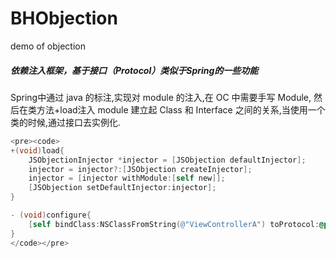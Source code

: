 <link rel="stylesheet" href="http://yandex.st/highlightjs/6.1/styles/default.min.css">
<script src="http://yandex.st/highlightjs/6.1/highlight.min.js"></script>
<script>
hljs.tabReplace = ' ';
hljs.initHighlightingOnLoad();
</script>

# BHObjection
demo of objection

##### 依赖注入框架，基于接口（_Protocol_）类似于Spring的一些功能
Spring中通过 java 的标注,实现对 module 的注入,在 OC 中需要手写 Module, 然后在类方法+load注入 module 建立起 Class 和 Interface 之间的关系,当使用一个类的时候,通过接口去实例化.


```objective-c
<pre><code>
+(void)load{
    JSObjectionInjector *injector = [JSObjection defaultInjector];
    injector = injector?:[JSObjection createInjector];
    injector = [injector withModule:[self new]];
    [JSObjection setDefaultInjector:injector];
}

- (void)configure{
    [self bindClass:NSClassFromString(@"ViewControllerA") toProtocol:@protocol(ViewControllerAProtocol)];
}
</code></pre>
```
